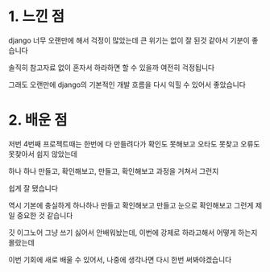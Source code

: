 # 1. 느낀 점

django 너무 오랜만에 해서 걱정이 많았는데 큰 위기는 없이 잘 된것 같아서 기분이 좋습니다

솔직히 참고자료 없이 혼자서 하라하면 할 수 있을까 여전히 걱정됩니다

그래도 오랜만에 django의 기본적인 개발 흐름을 다시 익힐 수 있어서 좋았습니다

# 2. 배운 점

저번 4번째 프로젝트때는 한번에 다 만들려다가 확인도 못해보고 오타도 못찾고 오류도 못찾아서 쉽지 않았는데

하나 하나 만들고, 확인해보고, 만들고, 확인해보고 과정을 거쳐서 그런지

쉽게 잘 됐습니다

역시 기본에 충실하게 하나하나 만들고 확인해보고 만들고 눈으로 확인해보고 그런게 제일 중요한 것 같습니다


깃 이그노어 그냥 쓰기 싫어서 안배워놨는데, 이번에 강제로 하라고해서 어떻게 하는지 몰랐는데 

이번 기회에 새로 배울 수 있어서, 나중에 생각나면 다시 한번 써봐야겠습니다

